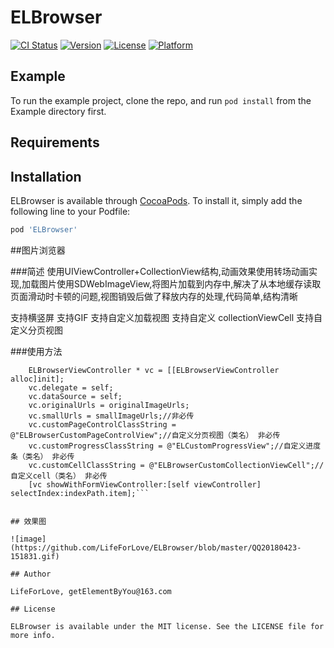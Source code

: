 # ELBrowser

[![CI Status](https://img.shields.io/travis/LifeForLove/ELBrowser.svg?style=flat)](https://travis-ci.org/LifeForLove/ELBrowser)
[![Version](https://img.shields.io/cocoapods/v/ELBrowser.svg?style=flat)](https://cocoapods.org/pods/ELBrowser)
[![License](https://img.shields.io/cocoapods/l/ELBrowser.svg?style=flat)](https://cocoapods.org/pods/ELBrowser)
[![Platform](https://img.shields.io/cocoapods/p/ELBrowser.svg?style=flat)](https://cocoapods.org/pods/ELBrowser)

## Example

To run the example project, clone the repo, and run `pod install` from the Example directory first.

## Requirements

## Installation

ELBrowser is available through [CocoaPods](https://cocoapods.org). To install
it, simply add the following line to your Podfile:

```ruby
pod 'ELBrowser'
```
##图片浏览器

###简述
使用UIViewController+CollectionView结构,动画效果使用转场动画实现,加载图片使用SDWebImageView,将图片加载到内存中,解决了从本地缓存读取页面滑动时卡顿的问题,视图销毁后做了释放内存的处理,代码简单,结构清晰

支持横竖屏
支持GIF
支持自定义加载视图
支持自定义 collectionViewCell
支持自定义分页视图

###使用方法
```
    ELBrowserViewController * vc = [[ELBrowserViewController alloc]init];
    vc.delegate = self;
    vc.dataSource = self;
    vc.originalUrls = originalImageUrls;
    vc.smallUrls = smallImageUrls;//非必传
    vc.customPageControlClassString = @"ELBrowserCustomPageControlView";//自定义分页视图（类名） 非必传
    vc.customProgressClassString = @"ELCustomProgressView";//自定义进度条（类名） 非必传
    vc.customCellClassString = @"ELBrowserCustomCollectionViewCell";//自定义cell（类名） 非必传
    [vc showWithFormViewController:[self viewController] selectIndex:indexPath.item];```


## 效果图

![image](https://github.com/LifeForLove/ELBrowser/blob/master/QQ20180423-151831.gif)

## Author

LifeForLove, getElementByYou@163.com

## License

ELBrowser is available under the MIT license. See the LICENSE file for more info.


